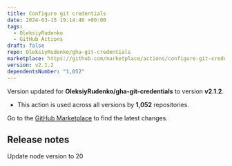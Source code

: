 ```yaml
---
title: Configure git credentials
date: 2024-03-15 19:14:46 +00:00
tags:
  - OleksiyRudenko
  - GitHub Actions
draft: false
repo: OleksiyRudenko/gha-git-credentials
marketplace: https://github.com/marketplace/actions/configure-git-credentials
version: v2.1.2
dependentsNumber: "1,052"
---
```



Version updated for **OleksiyRudenko/gha-git-credentials** to version **v2.1.2**.
- This action is used across all versions by **1,052** repositories.

Go to the [GitHub Marketplace](https://github.com/marketplace/actions/configure-git-credentials) to find the latest changes.

## Release notes

Update node version to 20
